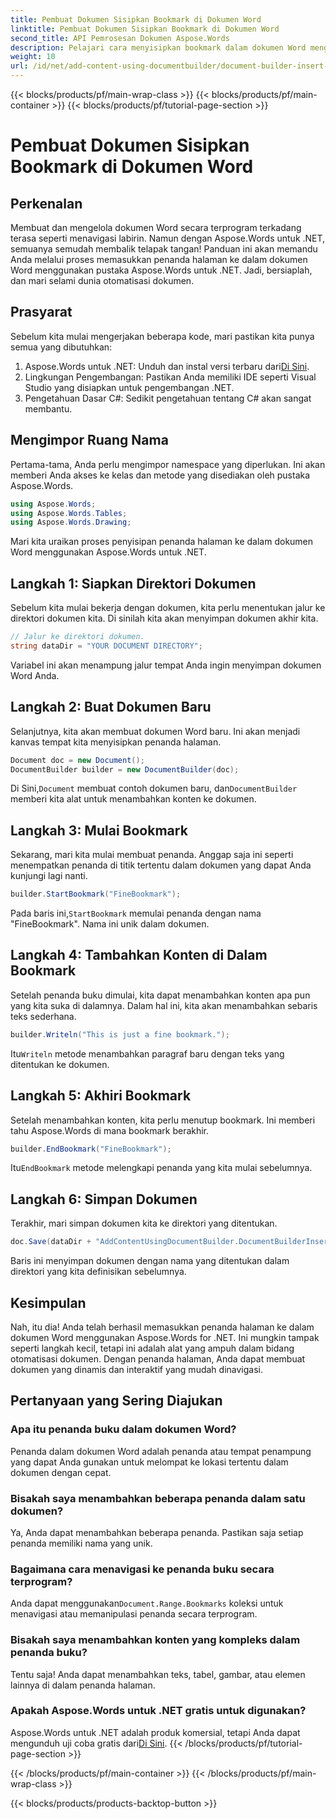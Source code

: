 ```yaml
---
title: Pembuat Dokumen Sisipkan Bookmark di Dokumen Word
linktitle: Pembuat Dokumen Sisipkan Bookmark di Dokumen Word
second_title: API Pemrosesan Dokumen Aspose.Words
description: Pelajari cara menyisipkan bookmark dalam dokumen Word menggunakan Aspose.Words for .NET dengan panduan terperinci dan langkah demi langkah ini. Sempurna untuk otomatisasi dokumen.
weight: 10
url: /id/net/add-content-using-documentbuilder/document-builder-insert-bookmark/
---
```


{{< blocks/products/pf/main-wrap-class >}}
{{< blocks/products/pf/main-container >}}
{{< blocks/products/pf/tutorial-page-section >}}

# Pembuat Dokumen Sisipkan Bookmark di Dokumen Word

## Perkenalan

Membuat dan mengelola dokumen Word secara terprogram terkadang terasa seperti menavigasi labirin. Namun dengan Aspose.Words untuk .NET, semuanya semudah membalik telapak tangan! Panduan ini akan memandu Anda melalui proses memasukkan penanda halaman ke dalam dokumen Word menggunakan pustaka Aspose.Words untuk .NET. Jadi, bersiaplah, dan mari selami dunia otomatisasi dokumen.

## Prasyarat

Sebelum kita mulai mengerjakan beberapa kode, mari pastikan kita punya semua yang dibutuhkan:

1.  Aspose.Words untuk .NET: Unduh dan instal versi terbaru dari[Di Sini](https://releases.aspose.com/words/net/).
2. Lingkungan Pengembangan: Pastikan Anda memiliki IDE seperti Visual Studio yang disiapkan untuk pengembangan .NET.
3. Pengetahuan Dasar C#: Sedikit pengetahuan tentang C# akan sangat membantu.

## Mengimpor Ruang Nama

Pertama-tama, Anda perlu mengimpor namespace yang diperlukan. Ini akan memberi Anda akses ke kelas dan metode yang disediakan oleh pustaka Aspose.Words.

```csharp
using Aspose.Words;
using Aspose.Words.Tables;
using Aspose.Words.Drawing;
```

Mari kita uraikan proses penyisipan penanda halaman ke dalam dokumen Word menggunakan Aspose.Words untuk .NET.

## Langkah 1: Siapkan Direktori Dokumen

Sebelum kita mulai bekerja dengan dokumen, kita perlu menentukan jalur ke direktori dokumen kita. Di sinilah kita akan menyimpan dokumen akhir kita.

```csharp
// Jalur ke direktori dokumen.
string dataDir = "YOUR DOCUMENT DIRECTORY";
```

Variabel ini akan menampung jalur tempat Anda ingin menyimpan dokumen Word Anda.

## Langkah 2: Buat Dokumen Baru

Selanjutnya, kita akan membuat dokumen Word baru. Ini akan menjadi kanvas tempat kita menyisipkan penanda halaman.

```csharp
Document doc = new Document();
DocumentBuilder builder = new DocumentBuilder(doc);
```

 Di Sini,`Document` membuat contoh dokumen baru, dan`DocumentBuilder` memberi kita alat untuk menambahkan konten ke dokumen.

## Langkah 3: Mulai Bookmark

Sekarang, mari kita mulai membuat penanda. Anggap saja ini seperti menempatkan penanda di titik tertentu dalam dokumen yang dapat Anda kunjungi lagi nanti.

```csharp
builder.StartBookmark("FineBookmark");
```

 Pada baris ini,`StartBookmark` memulai penanda dengan nama "FineBookmark". Nama ini unik dalam dokumen.

## Langkah 4: Tambahkan Konten di Dalam Bookmark

Setelah penanda buku dimulai, kita dapat menambahkan konten apa pun yang kita suka di dalamnya. Dalam hal ini, kita akan menambahkan sebaris teks sederhana.

```csharp
builder.Writeln("This is just a fine bookmark.");
```

 Itu`Writeln` metode menambahkan paragraf baru dengan teks yang ditentukan ke dokumen.

## Langkah 5: Akhiri Bookmark

Setelah menambahkan konten, kita perlu menutup bookmark. Ini memberi tahu Aspose.Words di mana bookmark berakhir.

```csharp
builder.EndBookmark("FineBookmark");
```

 Itu`EndBookmark` metode melengkapi penanda yang kita mulai sebelumnya.

## Langkah 6: Simpan Dokumen

Terakhir, mari simpan dokumen kita ke direktori yang ditentukan.

```csharp
doc.Save(dataDir + "AddContentUsingDocumentBuilder.DocumentBuilderInsertBookmark.docx");
```

Baris ini menyimpan dokumen dengan nama yang ditentukan dalam direktori yang kita definisikan sebelumnya.

## Kesimpulan

Nah, itu dia! Anda telah berhasil memasukkan penanda halaman ke dalam dokumen Word menggunakan Aspose.Words for .NET. Ini mungkin tampak seperti langkah kecil, tetapi ini adalah alat yang ampuh dalam bidang otomatisasi dokumen. Dengan penanda halaman, Anda dapat membuat dokumen yang dinamis dan interaktif yang mudah dinavigasi.

## Pertanyaan yang Sering Diajukan

### Apa itu penanda buku dalam dokumen Word?
Penanda dalam dokumen Word adalah penanda atau tempat penampung yang dapat Anda gunakan untuk melompat ke lokasi tertentu dalam dokumen dengan cepat.

### Bisakah saya menambahkan beberapa penanda dalam satu dokumen?
Ya, Anda dapat menambahkan beberapa penanda. Pastikan saja setiap penanda memiliki nama yang unik.

### Bagaimana cara menavigasi ke penanda buku secara terprogram?
 Anda dapat menggunakan`Document.Range.Bookmarks` koleksi untuk menavigasi atau memanipulasi penanda secara terprogram.

### Bisakah saya menambahkan konten yang kompleks dalam penanda buku?
Tentu saja! Anda dapat menambahkan teks, tabel, gambar, atau elemen lainnya di dalam penanda halaman.

### Apakah Aspose.Words untuk .NET gratis untuk digunakan?
Aspose.Words untuk .NET adalah produk komersial, tetapi Anda dapat mengunduh uji coba gratis dari[Di Sini](https://releases.aspose.com/).
{{< /blocks/products/pf/tutorial-page-section >}}

{{< /blocks/products/pf/main-container >}}
{{< /blocks/products/pf/main-wrap-class >}}

{{< blocks/products/products-backtop-button >}}
